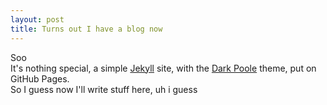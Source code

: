 ```yaml
---
layout: post
title: Turns out I have a blog now
---
```


Soo \
It's nothing special, a simple [Jekyll](https://jekyllrb.com/) site, with the [Dark Poole](https://andrewhwanpark.github.io/dark-poole/) theme, put on GitHub Pages. \
So I guess now I'll write stuff here, uh i guess
